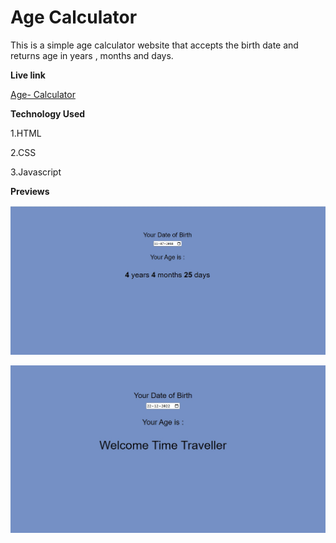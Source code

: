 # Age  Calculator

This is a simple age calculator website that accepts the birth date and returns age in years , months and days.


**Live link**

[Age- Calculator](https://js-project-age-calculator.netlify.app/)

**Technology  Used**

1.HTML

2.CSS

3.Javascript


**Previews**

![screenshot](screenshots/Screenshot1.jpg)


![screenshot](screenshots/Screenshot%202.jpg)



